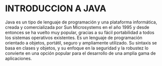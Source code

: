 # INTRODUCCION A JAVA
Java es un tipo de lenguaje de programación y una plataforma informática, creada y comercializada por Sun Microsystems en el año 1995 y 
desde entonces se ha vuelto muy popular, gracias a su fácil portabilidad a todos los sistemas operativos existentes.
Es un lenguaje de programación orientado a objetos, portátil, seguro y ampliamente utilizado. 
Su sintaxis se basa en clases y objetos, y su enfoque en la seguridad y la robustez lo convierte en una opción popular para el desarrollo 
de una amplia gama de aplicaciones.
